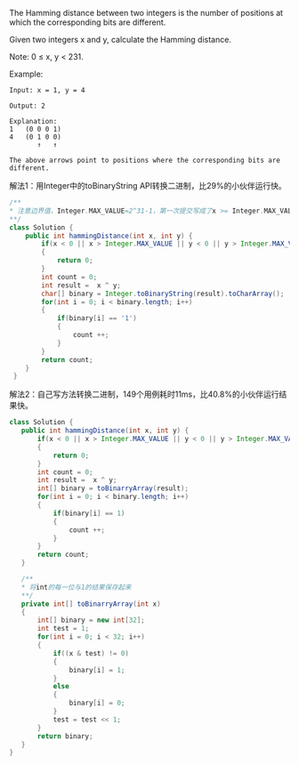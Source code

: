 The Hamming distance between two integers is the number of positions at which the corresponding bits are different.

Given two integers x and y, calculate the Hamming distance.

Note:
0 ≤ x, y < 231.

Example:
```
Input: x = 1, y = 4

Output: 2

Explanation:
1   (0 0 0 1)
4   (0 1 0 0)
       ↑   ↑

The above arrows point to positions where the corresponding bits are different.
```

解法1：用Integer中的toBinaryString API转换二进制，比29%的小伙伴运行快。
```java
/**
* 注意边界值，Integer.MAX_VALUE=2^31-1，第一次提交写成了x >= Integer.MAX_VALUE
**/
class Solution {
    public int hammingDistance(int x, int y) {
        if(x < 0 || x > Integer.MAX_VALUE || y < 0 || y > Integer.MAX_VALUE)
        {
            return 0;
        }
        int count = 0;
        int result =  x ^ y;
        char[] binary = Integer.toBinaryString(result).toCharArray();
        for(int i = 0; i < binary.length; i++)
        {
            if(binary[i] == '1')
            {
                count ++;
            }
        }
        return count;
    }
 }
 ```
 
 解法2：自己写方法转换二进制，149个用例耗时11ms，比40.8%的小伙伴运行结果快。
 ```java
 class Solution {
    public int hammingDistance(int x, int y) {
        if(x < 0 || x > Integer.MAX_VALUE || y < 0 || y > Integer.MAX_VALUE)
        {
            return 0;
        }
        int count = 0;
        int result =  x ^ y;
        int[] binary = toBinarryArray(result);
        for(int i = 0; i < binary.length; i++)
        {
            if(binary[i] == 1)
            {
                count ++;
            }
        }
        return count;
    }

    /**
    * 将int的每一位与1的结果保存起来
    **/
    private int[] toBinarryArray(int x)
    {
        int[] binary = new int[32];
        int test = 1;
        for(int i = 0; i < 32; i++)
        {
            if((x & test) != 0)
            {
                binary[i] = 1;
            }
            else
            {
                binary[i] = 0;
            }
            test = test << 1;
        }
        return binary;
    }
}
```
